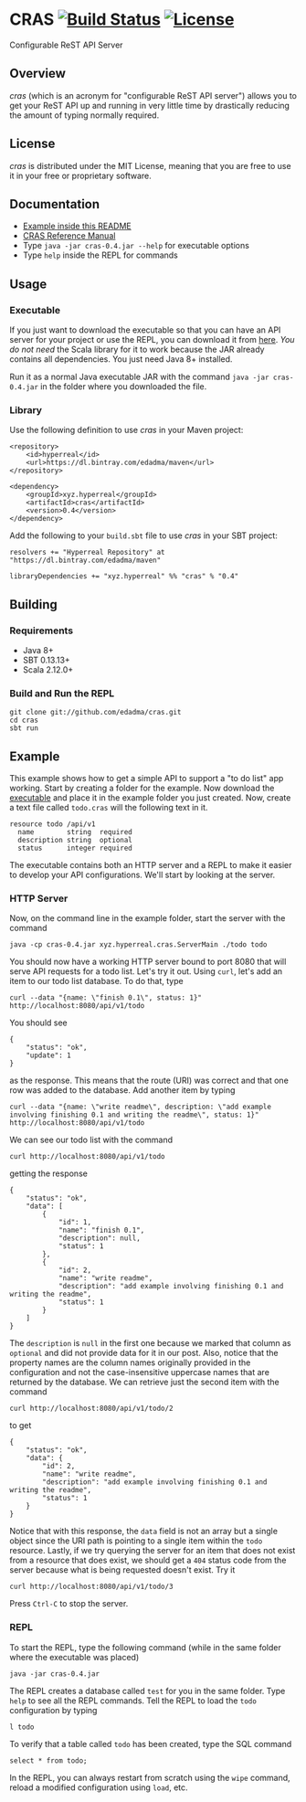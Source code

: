 CRAS [![Build Status](https://travis-ci.org/edadma/cras.svg?branch=0.4)](https://travis-ci.org/edadma/cras) [![License](https://img.shields.io/badge/license-MIT-blue.svg)](https://opensource.org/licenses/MIT)
====

Configurable ReST API Server


Overview
--------

*cras* (which is an acronym for "configurable ReST API server") allows you to get your ReST API up and running in very little time by drastically reducing the amount of typing normally required.


License
-------

*cras* is distributed under the MIT License, meaning that you are free to use it in your free or proprietary software.


Documentation
-------------

- [Example inside this README](http://github.com/edadma/cras#example)
- [CRAS Reference Manual](http://edadma.github.io/cras)
- Type `java -jar cras-0.4.jar --help` for executable options
- Type `help` inside the REPL for commands


Usage
-----

### Executable

If you just want to download the executable so that you can have an API server for your project or use the REPL, you can download it from [here](https://dl.bintray.com/edadma/generic/cras-0.4.jar). *You do not need* the Scala library for it to work because the JAR already contains all dependencies. You just need Java 8+ installed.

Run it as a normal Java executable JAR with the command `java -jar cras-0.4.jar` in the folder where you downloaded the file.

### Library

Use the following definition to use *cras* in your Maven project:

	<repository>
		<id>hyperreal</id>
		<url>https://dl.bintray.com/edadma/maven</url>
	</repository>

	<dependency>
		<groupId>xyz.hyperreal</groupId>
		<artifactId>cras</artifactId>
		<version>0.4</version>
	</dependency>

Add the following to your `build.sbt` file to use *cras* in your SBT project:

	resolvers += "Hyperreal Repository" at "https://dl.bintray.com/edadma/maven"

	libraryDependencies += "xyz.hyperreal" %% "cras" % "0.4"


Building
--------

### Requirements

- Java 8+
- SBT 0.13.13+
- Scala 2.12.0+

### Build and Run the REPL

	git clone git://github.com/edadma/cras.git
	cd cras
	sbt run


Example
-------

This example shows how to get a simple API to support a "to do list" app working. Start by creating a folder for the example. Now download the [executable](https://dl.bintray.com/edadma/generic/cras-0.4.jar) and place it in the example folder you just created. Now, create a text file called `todo.cras` will the following text in it.

	resource todo /api/v1
	  name        string  required
	  description string  optional
	  status      integer required

The executable contains both an HTTP server and a REPL to make it easier to develop your API configurations. We'll start by looking at the server.


### HTTP Server

Now, on the command line in the example folder, start the server with the command

	java -cp cras-0.4.jar xyz.hyperreal.cras.ServerMain ./todo todo
	
You should now have a working HTTP server bound to port 8080 that will serve API requests for a todo list. Let's try it out. Using `curl`, let's add an item to our todo list database. To do that, type

	curl --data "{name: \"finish 0.1\", status: 1}" http://localhost:8080/api/v1/todo

You should see

	{
		"status": "ok",
		"update": 1
	}

as the response. This means that the route (URI) was correct and that one row was added to the database. Add another item by typing

	curl --data "{name: \"write readme\", description: \"add example involving finishing 0.1 and writing the readme\", status: 1}" http://localhost:8080/api/v1/todo

We can see our todo list with the command

	curl http://localhost:8080/api/v1/todo
	
getting the response

	{
		"status": "ok",
		"data": [
			{
				"id": 1,
				"name": "finish 0.1",
				"description": null,
				"status": 1
			},
			{
				"id": 2,
				"name": "write readme",
				"description": "add example involving finishing 0.1 and writing the readme",
				"status": 1
			}
		]
	}

The `description` is `null` in the first one because we marked that column as `optional` and did not provide data for it in our post. Also, notice that the property names are the column names originally provided in the configuration and not the case-insensitive uppercase names that are returned by the database. We can retrieve just the second item with the command

	curl http://localhost:8080/api/v1/todo/2
	
to get

	{
		"status": "ok",
		"data": {
			"id": 2,
			"name": "write readme",
			"description": "add example involving finishing 0.1 and writing the readme",
			"status": 1
		}
	}

Notice that with this response, the `data` field is not an array but a single object since the URI path is pointing to a single item within the `todo` resource.  Lastly, if we try querying the server for an item that does not exist from a resource that does exist, we should get a `404` status code from the server because what is being requested doesn't exist. Try it

	curl http://localhost:8080/api/v1/todo/3

Press `Ctrl-C` to stop the server.


### REPL

To start the REPL, type the following command (while in the same folder where the executable was placed)

	java -jar cras-0.4.jar
	
The REPL creates a database called `test` for you in the same folder. Type `help` to see all the REPL commands. Tell the REPL to load the `todo` configuration by typing

	l todo
	
To verify that a table called `todo` has been created, type the SQL command

	select * from todo;
	
In the REPL, you can always restart from scratch using the `wipe` command, reload a modified configuration using `load`, etc.
